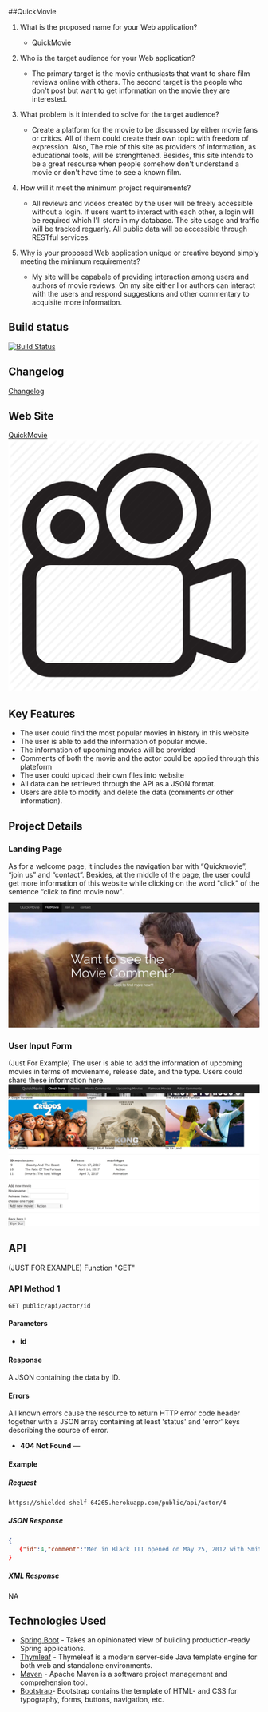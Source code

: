 ##QuickMovie

1. What is the proposed name for your Web application?

    - QuickMovie
    
2. Who is the target audience for your Web application?

    - The primary target is the movie enthusiasts that want to share film reviews online with others.
      The second target is the people who don't post but want to get information on the movie they are interested. 
      
3. What problem is it intended to solve for the target audience?

    - Create a platform for the movie to be discussed by either movie fans or critics. All of them could create their
      own topic with freedom of expression. Also, The role of this site as providers of information, as educational tools,
      will be strenghtened. Besides, this site intends to be a great resourse when people somehow don't understand a movie 
      or don't have time to see a known film.
      
4. How will it meet the minimum project requirements?

    - All reviews and videos created by the user will be freely accessible without a login. If users want to interact with each other,
      a login will be required which I'll store in my database. The site usage and traffic will be tracked reguarly. All public data 
      will be accessible through RESTful services. 
     
5. Why is your proposed Web application unique or creative beyond simply meeting the minimum requirements?

    - My site will be capabale of providing interaction among users and authors of movie reviews.
      On my site either I or authors can interact with the users and respond suggestions and 
      other commentary to acquisite more information. 
    



## Build status

[![Build Status](https://travis-ci.org/infsci2560sp17/full-stack-web-Hannah0108.svg?branch=master)](https://travis-ci.org/infsci2560sp17/full-stack-web-Hannah0108)

## Changelog

[Changelog](Changelog.md)
    
## Web Site

[QuickMovie](https://shielded-shelf-64265.herokuapp.com)
![](https://github.com/infsci2560sp17/full-stack-web-Hannah0108/blob/master/src/main/resources/img/icon.png)

## Key Features

* The user could find the most popular movies in history in this website
* The user is able to add the information of popular movie.
* The information of upcoming movies will be provided 
* Comments of both the movie and the actor could be applied through this plateform
* The user could upload their own files into website
* All data can be retrieved through the API as a JSON format.
* Users are able to modify and delete the data (comments or other information).

## Project Details

### Landing Page
As for a welcome page, it includes the navigation bar with “Quickmovie”, “join us” and “contact”. Besides, at the middle of the page, the user could get more information of this website while clicking on the word "click” of the sentence “click to find movie now". 

 ![](https://github.com/infsci2560sp17/full-stack-web-Hannah0108/blob/master/src/main/resources/img/landingpage.jpeg)

### User Input Form

(Just For Example) The user is able to add the information of upcoming movies in terms of moviename, release date, and the type. Users could share these information here. ![](https://github.com/infsci2560sp17/full-stack-web-Hannah0108/blob/master/src/main/resources/img/UserINput.jpeg)

## API
(JUST FOR EXAMPLE)
Function "GET"

### API Method 1

    GET public/api/actor/id

#### Parameters

- **id** 
#### Response

A JSON  containing the data by ID.

#### Errors

All known errors cause the resource to return HTTP error code header together with a JSON array containing at least 'status' and 'error' keys describing the source of error.

- **404 Not Found** — 

#### Example

##### Request

    https://shielded-shelf-64265.herokuapp.com/public/api/actor/4


##### JSON Response

```json
{
   {"id":4,"comment":"Men in Black III opened on May 25, 2012 with Smith again reprising his role as Agent J. This was his first major starring role in four years","rating":"goodacting","actorName":"Will Smith","movieName":"Men in Black "}
}
```

##### XML Response

NA

## Technologies Used

- [Spring Boot](https://projects.spring.io/spring-boot/) - Takes an opinionated view of building production-ready Spring applications.
- [Thymleaf](http://www.thymeleaf.org/) - Thymeleaf is a modern server-side Java template engine for both web and standalone environments.
- [Maven](https://maven.apache.org/) - Apache Maven is a software project management and comprehension tool.
- [Bootstrap](http://getbootstrap.com)- Bootstrap contains the template of HTML- and CSS for typography, forms, buttons, navigation, etc.
